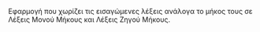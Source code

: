 Εφαρμογή που χωρίζει τις εισαγώμενες λέξεις ανάλογα το μήκος τους σε Λέξεις Μονού Μήκους και Λέξεις Ζηγού Μήκους.